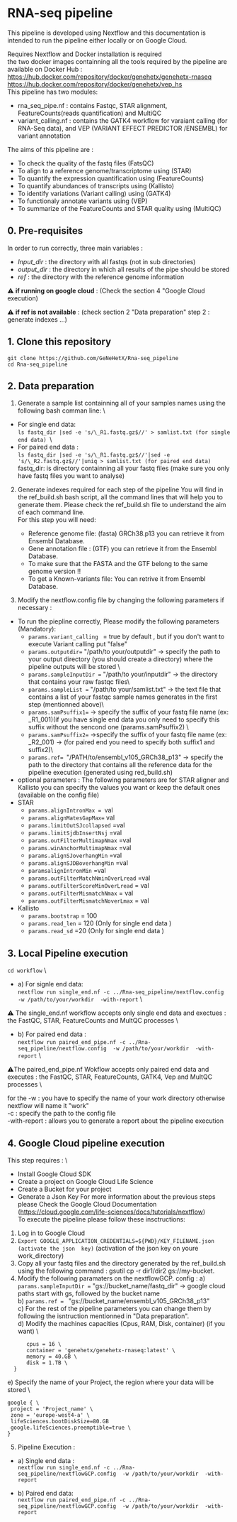 # RNA-seq pipeline #

This pipeline is developed using Nextflow and this documentation is intended to run the pipeline either locally or on Google Cloud.

Requires Nextflow and Docker installation is required \
the two docker images containning all the tools required by the pipeline are available on Docker Hub : \
https://hub.docker.com/repository/docker/genehetx/genehetx-rnaseq \
https://hub.docker.com/repository/docker/genehetx/vep_hs \
This pipeline has two modules:
* rna_seq_pipe.nf : contains Fastqc, STAR alignment, FeatureCounts(reads quantification) and MultiQC
* variant_calling.nf : contains the GATK4 workflow for varaiant calling (for RNA-Seq data), and VEP (VARIANT EFFECT PREDICTOR /ENSEMBL) for variant annotation

The aims of this pipeline are :

* To check the quality of the fastq files (FatsQC)
* To align to a reference genome/transcriptome using (STAR)
* To quantify the expression quantification using (FeatureCounts)
* To quantify abundances of transcripts using (Kallisto)
* To identify variations (Variant calling) using (GATK4)
* To functionaly annotate variants using (VEP)
* To summarize of the FeatureCounts and STAR quality using (MultiQC)


## 0. Pre-requisites ##

In order to run correctly, three main variables :
* _Input_dir_ : the directory with all fastqs (not in sub directories)
* _output_dir_ : the directory in which all results of the pipe should be stored
* _ref_ : the directory with the reference genome information

:warning: __if running on google cloud__ : (Check the section 4 "Google Cloud execution) 

:warning: __if ref is not available__ : (check section 2 "Data preparation" step 2 : generate indexes ...) 



## 1. Clone this repository ##

```git clone https://github.com/GeNeHetX/Rna-seq_pipeline``` \
```cd Rna-seq_pipeline```

## 2. Data preparation ##
 1. Generate a sample list containning all of your samples names using the following bash comman line: \
 * For single end data: \
  ```ls fastq_dir |sed -e 's/\_R1.fastq.gz$//' > samlist.txt (for single end data) ```\
 * For paired end data : \
  ```ls fastq_dir |sed -e 's/\_R1.fastq.gz$//'|sed -e 's/\_R2.fastq.gz$//'|uniq > samlist.txt (for paired end data)``` \
  fastq_dir: is directory containning all your fastq files (make sure you only have fastq files you want to analyse)

 2. Generate indexes required for each step of the pipeline
You will find in the ref_build.sh bash script, all the command lines that will help you to generate them. Please check the ref_build.sh file to understand the aim of each command line. \
For this step you will need: 
     * Reference genome file: (fasta)  GRCh38.p13 you can retrieve it from Ensembl Database.
     * Gene annotation file : (GTF) you can retrieve it from the Ensembl Database.
     * To make sure that the FASTA and the GTF belong to the same genome version !!
     * To get a Known-variants file: You can retrive it from Ensembl Database. 

3. Modify the nextflow.config file by changing the following parameters if necessary :
  * To run the piepline correctly, Please modify the following parameters (Mandatory):
    * ```params.variant_calling ``` = true by default , but if you don't want to execute Variant calling put "false"
    * ```params.outputdir=``` "/path/to your/outputdir" -> specify the path to your output directory (you should create a directory) where the pipeline outputs will be stored \
    * ```params.sampleInputDir =``` "/path/to your/inputdir"  -> the directory that contains your raw fastqc files\
    * ```params.sampleList =``` "/path/to your/samlist.txt"  -> the text file that contains a list of your fastqc sample names  generates in the first step (mentionned above)\
    * ```params.samPsuffix1=```  -> specify the suffix of your fastq file name (ex: _R1_001)(if you have single end data you only need to specify this suffix without the sencond one (params.samPsuffix2) \
    * ```params.samPsuffix2=``` ->specify the suffix of your fastq file name (ex: _R2_001) -> (for paired end you need to specify both suffix1 and suffix2)\
    * ```params.ref= ```"/PATH/to/ensembl_v105_GRCh38_p13" -> specify the path to the directory that  contains all the reference data for the pipeline execution (generated using red_build.sh)
 * optional parameters : The following parameters are for STAR aligner and Kallisto you can specify the values you want or keep the default ones (available on the config file)
 * STAR 
   * ```params.alignIntronMax = ```val
   * ```params.alignMatesGapMax=``` val  
   * ```params.limitOutSJcollapsed``` =val  
   * ```params.limitSjdbInsertNsj``` =val
   * ```params.outFilterMultimapNmax``` =val
   * ```params.winAnchorMultimapNmax``` =val  
   * ```params.alignSJoverhangMin``` =val
   * ```params.alignSJDBoverhangMin``` =val  
   * ```paramsalignIntronMin``` =val
   * ```params.outFilterMatchNminOverLread``` =val
   * ```params.outFilterScoreMinOverLread``` = val
   * ```params.outFilterMismatchNmax``` = val  
   * ```params.outFilterMismatchNoverLmax``` = val  
 * Kallisto 
   * ```params.bootstrap``` = 100
   * ```params.read_len``` = 120 (Only for single end data )
   * ```params.read_sd``` =20 (Only for single end data )


## 3. Local Pipeline execution ##

```cd workflow``` \
* a) For signle end data: \
```nextflow run single_end.nf -c ../Rna-seq_pipeline/nextflow.config  -w /path/to/your/workdir  -with-report``` \

:warning: The single_end.nf workflow accepts only single end data and exectues : the FastQC, STAR, FeatureCounts and MultQC processes \

* b) For paired end data : \
```nextflow run paired_end_pipe.nf -c ../Rna-seq_pipeline/nextflow.config  -w /path/to/your/workdir  -with-report``` \

:warning:The paired_end_pipe.nf Wokflow accepts only paired end data and executes : the FastQC, STAR, FeatureCounts, GATK4, Vep and MultQC processes \

for the -w : you have to specify the name of your work directory otherwise nextflow will name it "work" \
-c : specify the path to the config file\
-with-report : allows you to generate a report about the pipeline execution

## 4. Google Cloud pipeline execution ##
This step requires : \
  * Install Google Cloud SDK
  * Create a project on Google Cloud Life Science
  * Create a Bucket for your project
  * Generate a Json Key
For more information about the previous steps please Check the Google Cloud Documentation (https://cloud.google.com/life-sciences/docs/tutorials/nextflow) \
To execute the pipeline please follow these insctructions:
  1. Log in to Google Cloud
  2. ```Export GOOGLE_APPLICATION_CREDENTIALS=${PWD}/KEY_FILENAME.json (activate the json  key)``` (activation of the json key on youre work_directory)
  3. Copy all your fastq files and the directory generated by the ref_build.sh  using the following command : gsutil cp -r dir1/dir2 gs://my-bucket.
  4. Modify the following  paramaters on the nextflowGCP. config :
   a) ```params.sampleInputDir =``` "gs://bucket_name/fastq_dir" -> google cloud paths start with gs, followed by the bucket name \
   b) ```params.ref = ``` "gs://bucket_name/ensembl_v105_GRCh38_p13" \
   c) For the rest of the pipeline parameters you can change them by following the isntruction mentionned in "Data preparation". \
   d) Modify the machines capacities  (Cpus, RAM, Disk, container) (if you want) \
  ``` withName: doSTAR{ \
        cpus = 16 \
        container = 'genehetx/genehetx-rnaseq:latest' \
        memory = 40.GB \
        disk = 1.TB \
    }
 ```
   e) Specify the name of  your Project, the region where your data will be stored \
   ``` 
  google { \
    project = 'Project_name' \
    zone = 'europe-west4-a' \
    lifeSciences.bootDiskSize=80.GB
    google.lifeSciences.preemptible=true \
}
```
 5. Pipeline Execution :
 * a) Single end data : \
 ```nextflow run single_end.nf -c ../Rna-seq_pipeline/nextflowGCP.config  -w /path/to/your/workdir  -with-report```
 
 * b) Paired end data: \
 ```nextflow run paired_end_pipe.nf -c ../Rna-seq_pipeline/nextflowGCP.config  -w /path/to/your/workdir  -with-report```
